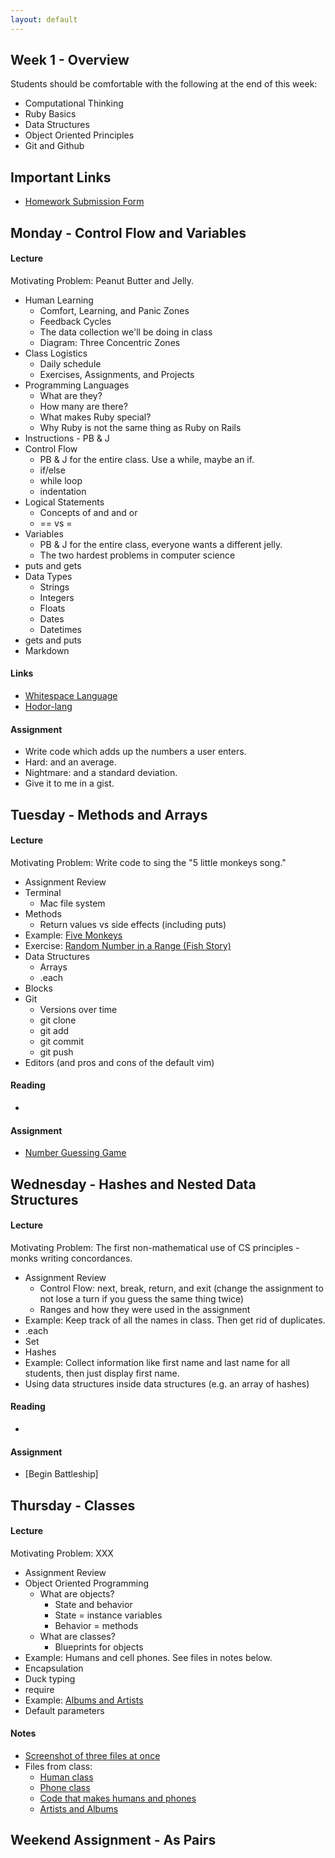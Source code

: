 ```yaml
---
layout: default
---
```


## Week 1 - Overview

Students should be comfortable with the following at the end of this week:

* Computational Thinking
* Ruby Basics
* Data Structures
* Object Oriented Principles
* Git and Github

## Important Links

* [Homework Submission Form](http://goo.gl/forms/o9so3mi9Sd)


## Monday - Control Flow and Variables

#### Lecture

Motivating Problem: Peanut Butter and Jelly.

* Human Learning
  * Comfort, Learning, and Panic Zones
  * Feedback Cycles
  * The data collection we'll be doing in class
  * Diagram: Three Concentric Zones
* Class Logistics
  * Daily schedule
  * Exercises, Assignments, and Projects
* Programming Languages
  * What are they?
  * How many are there?
  * What makes Ruby special?
  * Why Ruby is not the same thing as Ruby on Rails
* Instructions - PB & J
* Control Flow
  * PB & J for the entire class.  Use a while, maybe an if.
  * if/else
  * while loop
  * indentation
* Logical Statements
  * Concepts of and and or
  * == vs =
* Variables
  * PB & J for the entire class, everyone wants a different jelly.
  * The two hardest problems in computer science
* puts and gets
* Data Types
  * Strings
  * Integers
  * Floats
  * Dates
  * Datetimes
* gets and puts
* Markdown

#### Links

* [Whitespace Language](http://en.wikipedia.org/wiki/Whitespace_%28programming_language%29#Sample_code)
* [Hodor-lang](http://www.hodor-lang.org/)

#### Assignment

* Write code which adds up the numbers a user enters.
* Hard: and an average.
* Nightmare: and a standard deviation.
* Give it to me in a gist.

## Tuesday - Methods and Arrays

#### Lecture

Motivating Problem: Write code to sing the "5 little monkeys song."

* Assignment Review
* Terminal
  * Mac file system
* Methods
  * Return values vs side effects (including puts)
* Example: [Five Monkeys](https://github.com/masonfmatthews/rails_assignments/tree/master/exercises/monkeys_jumping_on_the_bed)
* Exercise: [Random Number in a Range (Fish Story)](https://github.com/masonfmatthews/rails_assignments/tree/master/exercises/random_in_range)
* Data Structures
  * Arrays
  * .each
* Blocks
* Git
  * Versions over time
  * git clone
  * git add
  * git commit
  * git push
* Editors (and pros and cons of the default vim)

#### Reading

*

#### Assignment

* [Number Guessing Game](https://github.com/tiyd-rails-2015-05/number_guessing)


## Wednesday - Hashes and Nested Data Structures

#### Lecture

Motivating Problem: The first non-mathematical use of CS principles - monks writing concordances.

* Assignment Review
  * Control Flow: next, break, return, and exit (change the assignment to not lose a turn if you guess the same thing twice)
  * Ranges and how they were used in the assignment
* Example: Keep track of all the names in class.  Then get rid of duplicates.
* .each
* Set
* Hashes
* Example: Collect information like first name and last name for all students, then just display first name.
* Using data structures inside data structures (e.g. an array of hashes)


#### Reading

*

#### Assignment

* [Begin Battleship]


## Thursday - Classes

#### Lecture

Motivating Problem: XXX

* Assignment Review
* Object Oriented Programming
  * What are objects?
    * State and behavior
    * State = instance variables
    * Behavior = methods
  * What are classes?
    * Blueprints for objects
* Example: Humans and cell phones.  See files in notes below.
* Encapsulation
* Duck typing
* require
* Example: [Albums and Artists](https://github.com/masonfmatthews/rails_assignments/tree/master/exercises/albums_and_artists)
* Default parameters

#### Notes

* [Screenshot of three files at once](w1-3/screenshot.png)
* Files from class:
  * [Human class](w1-3/human.rb)
  * [Phone class](w1-3/phone.rb)
  * [Code that makes humans and phones](w1-3/w1wb.rb)
  * [Artists and Albums](w1-3/artists_and_albums.rb)


## Weekend Assignment - As Pairs
